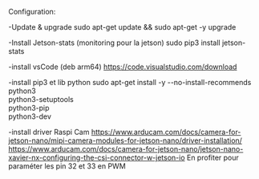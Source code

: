 Configuration:

-Update & upgrade
    sudo apt-get update && sudo apt-get -y upgrade

-Install Jetson-stats (monitoring pour la jetson)
    sudo pip3 install jetson-stats

-install vsCode (deb arm64)
    https://code.visualstudio.com/download

-install pip3 et lib python
    sudo apt-get install -y --no-install-recommends \
        python3 \
        python3-setuptools \
        python3-pip \
        python3-dev

-install driver Raspi Cam
https://www.arducam.com/docs/camera-for-jetson-nano/mipi-camera-modules-for-jetson-nano/driver-installation/
https://www.arducam.com/docs/camera-for-jetson-nano/jetson-nano-xavier-nx-configuring-the-csi-connector-w-jetson-io
En profiter pour paraméter les pin 32 et 33 en PWM


